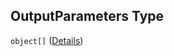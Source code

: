 ## OutputParameters Type

`object[]` ([Details](pipeline-definition-definitions-lambdastep-properties-outputparameters-items.md))
